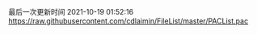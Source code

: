 最后一次更新时间 2021-10-19 01:52:16
https://raw.githubusercontent.com/cdlaimin/FileList/master/PACList.pac

